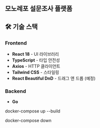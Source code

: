 ## 모노레포 설문조사 플랫폼

## 🛠 기술 스택

### Frontend

- **React 18** - UI 라이브러리
- **TypeScript** - 타입 안전성
- **Axios** - HTTP 클라이언트
- **Tailwind CSS** - 스타일링
- **React Beautiful DnD** - 드래그 앤 드롭 (예정)

### Backend

- **Go**

docker-compose up --build

docker-compose down
